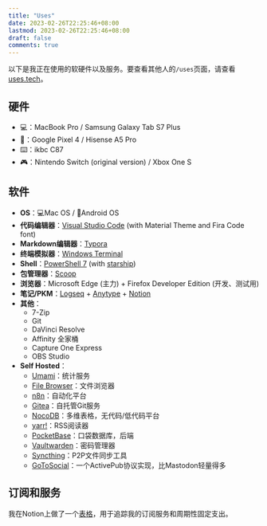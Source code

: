```yaml
---
title: "Uses"
date: 2023-02-26T22:25:46+08:00
lastmod: 2023-02-26T22:25:46+08:00
draft: false
comments: true
---
```


以下是我正在使用的软硬件以及服务。要查看其他人的`/uses`页面，请查看[uses.tech](https://uses.tech/)。

## 硬件

* 💻：MacBook Pro / Samsung Galaxy Tab S7 Plus
* 📱：Google Pixel 4 / Hisense A5 Pro
* ⌨️：ikbc C87
* 🎮：Nintendo Switch (original version) / Xbox One S

## 软件

* **OS**：💻Mac OS / 📱Android OS
* **代码编辑器**：[Visual Studio Code](https://code.visualstudio.com/) (with Material Theme and Fira Code font)
* **Markdown编辑器**：[Typora](https://typora.io/)
* **终端模拟器**：[Windows Terminal](https://github.com/microsoft/terminal)
* **Shell**：[PowerShell 7](https://github.com/PowerShell/PowerShell) (with [starship](https://starship.rs/))
*  **包管理器**：[Scoop](https://scoop.sh/)
* **浏览器**：Microsoft Edge (主力)  + Firefox Developer Edition (开发、测试用)
* **笔记/PKM**：[Logseq](https://logseq.com) + [Anytype](https://anytype.io/) + [Notion](https://www.notion.so/)
* **其他**：
    * 7-Zip
    * Git
    * DaVinci Resolve
    * Affinity 全家桶
    * Capture One Express
    * OBS Studio
* **Self Hosted**：
    * [Umami](https://umami.is/)：统计服务
    * [File Browser](https://filebrowser.org/)：文件浏览器
    * [n8n](https://n8n.io/)：自动化平台
    * [Gitea](https://gitea.io/)：自托管Git服务
    * [NocoDB](https://nocodb.com/)：多维表格，无代码/低代码平台
    * [yarr!](https://github.com/nkanaev/yarr)：RSS阅读器
    * [PocketBase](https://pocketbase.io/)：口袋数据库，后端
    * [Vaultwarden](https://github.com/dani-garcia/vaultwarden)：密码管理器
    * [Syncthing](https://syncthing.net/)：P2P文件同步工具
    * [GoToSocial](https://gotosocial.org/)：一个ActivePub协议实现，比Mastodon轻量得多

## 订阅和服务

我在Notion上做了一个[表格](https://amber-abrosaurus-36c.notion.site/5876534fac984933a6bf1c868b2bf687?v=e81f9b202f6942168f86e93cef779913)，用于追踪我的订阅服务和周期性固定支出。
